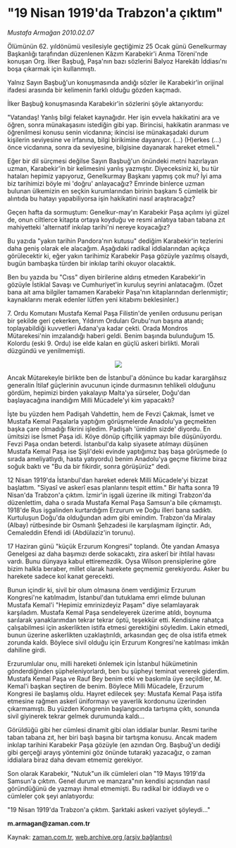 # "19 Nisan 1919'da Trabzon'a çıktım"

*Mustafa Armağan 2010.02.07*

<tr><td class="metin" colspan="2" style="padding-top: 20px; padding-left: 5px; ">Ölümünün 62. yıldönümü vesilesiyle geçtiğimiz 25 Ocak günü Genelkurmay Başkanlığı tarafından düzenlenen Kâzım Karabekir'i Anma Töreni'nde konuşan Org. İlker Başbuğ, Paşa'nın bazı sözlerini Balyoz Harekâtı İddiası'nı boşa çıkarmak için kullanmıştı.</td></tr><tr><td class="metin" colspan="2" style="padding-top: 20px; padding-left: 5px; "><p>Yalnız Sayın Başbuğ'un konuşmasında andığı sözler ile Karabekir'in orijinal ifadesi arasında bir kelimenin farklı olduğu gözden kaçmadı.
<p>İlker Başbuğ konuşmasında Karabekir'in sözlerini şöyle aktarıyordu:
<p>"Vatandaş! Yanlış bilgi felaket kaynağıdır. Her işin evvela hakikatini ara ve öğren, sonra münakaşasını istediğin gibi yap. Birincisi, hakikatin aranması ve öğrenilmesi konusu senin vicdanına; ikincisi ise münakaşadaki durum kişilerin seviyesine ve irfanına, bilgi birikimine dayanıyor. (...) (H)erkes (...) önce vicdanına, sonra da seviyesine, bilgisine dayanarak hareket etmeli."
<p>Eğer bir dil sürçmesi değilse Sayın Başbuğ'un önündeki metni hazırlayan uzman, Karabekir'in bir kelimesini yanlış yazmıştır. Diyeceksiniz ki, bu tür hataları hepimiz yapıyoruz, Genelkurmay Başkanı yapmış çok mu? İyi ama biz tarihimizi böyle mi 'doğru' anlayacağız? Emrinde binlerce uzman bulunan ülkemizin en seçkin kurumlarından birinin başkanı 5 cümlelik bir alıntıda bu hatayı yapabiliyorsa işin hakikatini nasıl araştıracağız?
<p>Geçen hafta da sormuştum: Genelkur-may'ın Karabekir Paşa açılımı iyi güzel de, onun ciltlerce kitapta ortaya koyduğu ve resmi anlatıya taban tabana zıt mahiyetteki 'alternatif inkılap tarihi'ni nereye koyacağız?
<p>Bu yazıda "yakın tarihin Pandora'nın kutusu" dediğim Karabekir'in tezlerini daha geniş olarak ele alacağım. Aşağıdaki radikal iddialarından açıkça görülecektir ki, eğer yakın tarihimiz Karabekir Paşa gözüyle yazılmış olsaydı, bugün bambaşka türden bir inkılap tarihi okuyor olacaktık.
<p>Ben bu yazıda bu "Cıss" diyen birilerine aldırış etmeden Karabekir'in gözüyle İstiklal Savaşı ve Cumhuriyet'in kuruluş seyrini anlatacağım. (Özet bana ait ama bilgiler tamamen Karabekir Paşa'nın kitaplarından derlenmiştir; kaynaklarını merak edenler lütfen yeni kitabımı beklesinler.)
<p>7. Ordu Komutanı Mustafa Kemal Paşa Filistin'de yenilen ordusunu perişan bir şekilde geri çekerken, Yıldırım Orduları Grubu'nun başına atandı; toplayabildiği kuvvetleri Adana'ya kadar çekti. Orada Mondros Mütarekesi'nin imzalandığı haberi geldi. Benim başında bulunduğum 15. Kolordu (eski 9. Ordu) ise elde kalan en güçlü askeri birlikti. Morali düzgündü ve yenilmemişti.
<p><p align="center"><img src="http://web.archive.org/web/20100429231115im_/http://medya.zaman.com.tr/2010/02/07/armagan01.jpg"/>
<p>Ancak Mütarekeyle birlikte ben de İstanbul'a dönünce bu kadar karargâhsız generalin İtilaf güçlerinin avucunun içinde durmasının tehlikeli olduğunu gördüm, hepimizi birden yakalayıp Malta'ya sürseler, Doğu'dan başlayacağına inandığım Milli Mücadele'yi kim yapacaktı?
<p>İşte bu yüzden hem Padişah Vahdettin, hem de Fevzi Çakmak, İsmet ve Mustafa Kemal Paşalarla yaptığım görüşmelerde Anadolu'ya geçmekten başka çare olmadığı fikrini işledim. Padişah 'ümidim sizde' diyordu. En ümitsizi ise İsmet Paşa idi. Köye dönüp çiftçilik yapmayı bile düşünüyordu. Fevzi Paşa ondan beterdi. İstanbul'da kalıp siyasete atılmayı düşünen Mustafa Kemal Paşa ise Şişli'deki evinde yaptığımız baş başa görüşmede (o sırada ameliyatlıydı, hasta yatıyordu) benim Anadolu'ya geçme fikrime biraz soğuk baktı ve "Bu da bir fikirdir, sonra görüşürüz" dedi.
<p>12 Nisan 1919'da İstanbul'dan hareket ederek Milli Mücadele'yi bizzat başlattım. "Siyasî ve askerî esas planlarını tespit ettim." Bir hafta sonra 19 Nisan'da Trabzon'a çıktım. İzmir'in işgali üzerine ilk mitingi Trabzon'da düzenlettim, daha o sırada Mustafa Kemal Paşa Samsun'a bile çıkmamıştı. 1918'de Rus işgalinden kurtardığım Erzurum ve Doğu illeri bana sadıktı. Kurtuluşun Doğu'da olduğundan adım gibi emindim. Trabzon'da Miralay (Albay) rütbesinde bir Osmanlı Şehzadesi ile karşılaşmam ilginçtir. Adı, Cemaleddin Efendi idi (Abdülaziz'in torunu).
<p>17 Haziran günü "küçük Erzurum Kongresi" toplandı. Öte yandan Amasya Genelgesi az daha başımızı derde sokacaktı, zira askerî bir ihtilal havası vardı. Bunu dünyaya kabul ettiremezdik. Oysa Wilson prensiplerine göre bizim halkla beraber, millet olarak harekete geçmemiz gerekiyordu. Asker bu harekete sadece kol kanat gerecekti.
<p>Bunun içindir ki, sivil bir olum olmasına önem verdiğimiz Erzurum Kongresi'ne katılmadım, İstanbul'dan tutuklama emri elimde bulunan Mustafa Kemal'i "Hepimiz emrinizdeyiz Paşam" diye selamlayarak karşıladım. Mustafa Kemal Paşa sendeleyerek üzerime atıldı, boynuma sarılarak yanaklarımdan tekrar tekrar öptü, teşekkür etti. Kendisine rahatça çalışabilmesi için askerlikten istifa etmesi gerektiğini söyledim. Lakin etmedi, bunun üzerine askerlikten uzaklaştırıldı, arkasından geç de olsa istifa etmek zorunda kaldı. Böylece sivil olduğu için Erzurum Kongresi'ne katılması imkân dahiline girdi.
<p>Erzurumlular onu, milli hareketi önlemek için İstanbul hükümetinin gönderdiğinden şüpheleniyorlardı, ben bu şüpheyi teminat vererek giderdim. Mustafa Kemal Paşa ve Rauf Bey benim etki ve baskımla üye seçildiler, M. Kemal'i başkan seçtiren de benim. Böylece Milli Mücadele, Erzurum Kongresi ile başlamış oldu. Hayret edilecek şey: Mustafa Kemal Paşa istifa etmesine rağmen askerî üniformayı ve yaverlik kordonunu üzerinden çıkarmamıştı. Bu yüzden Kongrenin başlangıcında tartışma çıktı, sonunda sivil giyinerek tekrar gelmek durumunda kaldı...
<p>Görüldüğü gibi her cümlesi dinamit gibi olan iddialar bunlar. Resmi tarihe taban tabana zıt, her biri başlı başına bir tartışma konusu. Ancak madem inkılap tarihini Karabekir Paşa gözüyle (en azından Org. Başbuğ'un dediği gibi gerçeği arayış yöntemini göz önünde tutarak) yazacağız, o zaman iddialara biraz daha devam etmemiz gerekiyor.
<p>Son olarak Karabekir, "Nutuk"un ilk cümleleri olan "19 Mayıs 1919'da Samsun'a çıktım. Genel durum ve manzara"nın kendisi açısından nasıl göründüğünü de yazmayı ihmal etmemişti. Bu radikal bir iddiaydı ve o cümleler çok şeyi anlatıyordu: 
<p>"19 Nisan 1919'da Trabzon'a çıktım. Şarktaki askeri vaziyet şöyleydi..." 
<p><b>m.armagan@zaman.com.tr</b><br/></p></p></p></p></p></p></p></p></p></p></p></p></p></p></p></p></p></p></p></p></td></tr>

Kaynak: [zaman.com.tr](http://zaman.com.tr/yazar.do?yazino=948798), [web.archive.org (arşiv bağlantısı)](http://web.archive.org/web/20100429231115/http://zaman.com.tr:80/yazar.do?yazino=948798)

